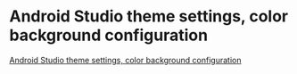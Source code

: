 # Android Studio theme settings, color background configuration
[Android Studio theme settings, color background configuration](https://aiwithcloud.com/2022/09/15/android_studio_theme_settings_color_background_configuration/)